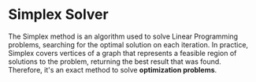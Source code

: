 # Simplex Solver
The Simplex method is an algorithm used to solve Linear Programming problems, searching for the optimal solution on each iteration.
In practice, Simplex covers vertices of a graph that represents a feasible region of solutions to the problem, returning the best result that was found. Therefore, it's an exact method to solve **optimization problems**.

<!--
## Running the program
To run the program, it's necessary to indicate a Linear Programming model, indicating its objective function (whether if it's a maximization or minimization) and telling the constraints of the problem.

``` 
// Inicializa função objetivo do modelo
modelo.setFuncaoObjetivo((OBJECTIVE FUNCTION TYPE), (COEFFICIENTS));

// Inicializa restricoes do modelo
modelo.setRestricoes((CONSTRAINT TYPE), (RIGHT HAND SIDE), (COEFFICIENTS));
```
**Initializing a model:**

As an example to solve the following model:

<!--
![image](https://cdn.discordapp.com/attachments/806262947160653834/854752706090631208/WhatsApp_Image_2021-06-08_at_13.03.04_1.jpg)


We can express it on the code in the following way:

```
// Inicializa função objetivo do modelo
modelo.setFuncaoObjetivo("Max", {3, 5});

// Inicializa restricoes do modelo
modelo.setRestricoes("Menor ou igual", 4, {1, 0});
modelo.setRestricoes("Menor ou igual", 12, {0, 2});
modelo.setRestricoes("Igual", 18, {3, 2});
```

## Results
Finally, you should just run the program with the ```./main``` command and the solution will be shown. Also, the algorithm can do the **sensitivity analysis** of the maximum increase and decrease allowed to the resources used, without changing the solution (modifying only the objective function's result).

-->
